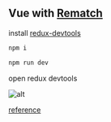 ## Vue with [Rematch](https://rematch.gitbook.io/handbook/mu-de)

install [redux-devtools](http://github.com/zalmoxisus/redux-devtools-extension)

``` bash
npm i

npm run dev
```

open redux devtools

![alt](http://zhangchen91.cn/static/upload/201807/tTcSQRl9_j2eN8OS_fa3cDkY.png)

[reference](https://codesandbox.io/s/n3373olqo0)
